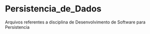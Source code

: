 # Persistencia_de_Dados
Arquivos referentes a disciplina de Desenvolvimento de Software para Persistencia

